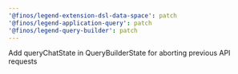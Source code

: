 ```yaml
---
'@finos/legend-extension-dsl-data-space': patch
'@finos/legend-application-query': patch
'@finos/legend-query-builder': patch
---
```


Add queryChatState in QueryBuilderState for aborting previous API requests
